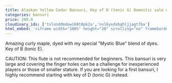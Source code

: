 ```yaml
---
title: Alaskan Yellow Cedar Bansuri, Key of D (tonic G) Domestic sale only*
categories: bansuri
price: 299.0
cloudinary_ids: ['tslonddmdowi68t8pk2u','nxl6yxdxbqhljjagt7ba']
html_embed: '<iframe width="100%" height="20" scrolling="no" frameborder="no" allow="autoplay" src="https://w.soundcloud.com/player/?url=https%3A//api.soundcloud.com/tracks/213867638&color=%23ff5500&inverse=false&auto_play=false&show_user=true"></iframe>'
---
```


Amazing curly maple, dyed with my special "Mystic Blue" blend of dyes. Key of B (tonic E).

CAUTION: This flute is not recommended for beginners. This bansuri is very large and covering the finger holes can be a challenge for inexperienced players or those of smaller stature. If you are looking for a first bansuri, I highly recommend starting with key of D (tonic G) instead.
